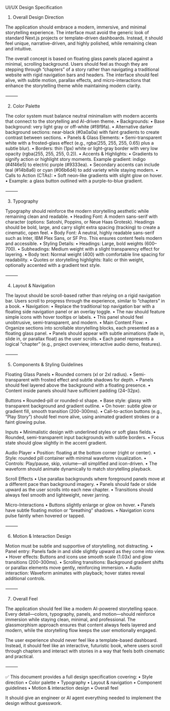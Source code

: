 UI/UX Design Specification

1. Overall Design Direction

The application should embrace a modern, immersive, and minimal storytelling experience. The interface must avoid the generic look of standard Next.js projects or template-driven dashboards. Instead, it should feel unique, narrative-driven, and highly polished, while remaining clean and intuitive.

The overall concept is based on floating glass panels placed against a minimal, scrolling background. Users should feel as though they are stepping through “chapters” of a story rather than navigating a traditional website with rigid navigation bars and headers. The interface should feel alive, with subtle motion, parallax effects, and micro-interactions that enhance the storytelling theme while maintaining modern clarity.

⸻

2. Color Palette

The color system must balance neutral minimalism with modern accents that connect to the storytelling and AI-driven theme.
	•	Backgrounds:
	•	Base background: very light gray or off-white (#f8f9fa).
	•	Alternative darker background sections: near-black (#0a0a0a) with faint gradients to create contrast between sections.
	•	Panels & Glass Elements:
	•	Semi-transparent white with a frosted-glass effect (e.g., rgba(255, 255, 255, 0.65) plus a subtle blur).
	•	Borders: thin (1px) white or light-gray border with very low opacity (rgba(255, 255, 255, 0.2)).
	•	Accents & Highlights:
	•	Gradients to signify action or highlight story moments. Example gradient: indigo (#4f46e5) to electric purple (#9333ea).
	•	Secondary accents can include teal (#14b8a6) or cyan (#06b6d4) to add variety while staying modern.
	•	Calls to Action (CTAs):
	•	Soft neon-like gradients with slight glow on hover.
	•	Example: a glass button outlined with a purple-to-blue gradient.

⸻

3. Typography

Typography should reinforce the modern storytelling aesthetic while remaining clean and readable.
	•	Heading Font: A modern sans-serif with character (options: Satoshi, Poppins, or Neue Haas Grotesk). Headings should be bold, large, and carry slight extra spacing (tracking) to create a cinematic, open feel.
	•	Body Font: A neutral, highly readable sans-serif such as Inter, IBM Plex Sans, or SF Pro. This ensures content feels modern and accessible.
	•	Styling Details:
	•	Headings: Large, bold weights (600–700).
	•	Subheadings: Medium weight with a slight transparency effect for layering.
	•	Body text: Normal weight (400) with comfortable line spacing for readability.
	•	Quotes or storytelling highlights: Italic or thin weight, optionally accented with a gradient text style.

⸻

4. Layout & Navigation

The layout should be scroll-based rather than relying on a rigid navigation bar. Users scroll to progress through the experience, similar to “chapters” in a book.
	•	Navigation:
	•	Replace the traditional top navigation bar with a floating side navigation panel or an overlay toggle.
	•	The nav should feature simple icons with hover tooltips or labels.
	•	This panel should feel unobtrusive, semi-transparent, and modern.
	•	Main Content Flow:
	•	Organize sections into scrollable storytelling blocks, each presented as a floating glass panel.
	•	Panels should appear with subtle animations (fade in, slide in, or parallax float) as the user scrolls.
	•	Each panel represents a logical “chapter” (e.g., project overview, interactive audio demo, features).

⸻

5. Components & Styling Guidelines

Floating Glass Panels
	•	Rounded corners (xl or 2xl radius).
	•	Semi-transparent with frosted effect and subtle shadows for depth.
	•	Panels should feel layered above the background with a floating presence.
	•	Content inside panels should have sufficient padding (24–32px).

Buttons
	•	Rounded-pill or rounded-xl shape.
	•	Base style: glassy with transparent background and gradient outline.
	•	On hover: subtle glow or gradient fill, smooth transition (200–300ms).
	•	Call-to-action buttons (e.g., “Play Story”) should feel more alive, using animated gradient strokes or a faint glowing pulse.

Inputs
	•	Minimalistic design with underlined styles or soft glass fields.
	•	Rounded, semi-transparent input backgrounds with subtle borders.
	•	Focus state should glow slightly in the accent gradient.

Audio Player
	•	Position: floating at the bottom corner (right or center).
	•	Style: rounded pill container with minimal waveform visualization.
	•	Controls: Play/pause, skip, volume—all simplified and icon-driven.
	•	The waveform should animate dynamically to match storytelling playback.

Scroll Effects
	•	Use parallax backgrounds where foreground panels move at a different pace than background imagery.
	•	Panels should fade or slide upward as the user scrolls into each new chapter.
	•	Transitions should always feel smooth and lightweight, never jarring.

Micro-Interactions
	•	Buttons slightly enlarge or glow on hover.
	•	Panels have subtle floating motion or “breathing” shadows.
	•	Navigation icons pulse faintly when hovered or tapped.

⸻

6. Motion & Interaction Design

Motion must be subtle and supportive of storytelling, not distracting.
	•	Panel entry: Panels fade in and slide slightly upward as they come into view.
	•	Hover effects: Buttons and icons use smooth scale (1.03x) and glow transitions (200–300ms).
	•	Scrolling transitions: Background gradient shifts or parallax elements move gently, reinforcing immersion.
	•	Audio interaction: Waveform animates with playback; hover states reveal additional controls.

⸻

7. Overall Feel

The application should feel like a modern AI-powered storytelling space. Every detail—colors, typography, panels, and motion—should reinforce immersion while staying clean, minimal, and professional. The glassmorphism approach ensures that content always feels layered and modern, while the storytelling flow keeps the user emotionally engaged.

The user experience should never feel like a template-based dashboard. Instead, it should feel like an interactive, futuristic book, where users scroll through chapters and interact with stories in a way that feels both cinematic and practical.

⸻

✅ This document provides a full design specification covering:
	•	Style direction
	•	Color palette
	•	Typography
	•	Layout & navigation
	•	Component guidelines
	•	Motion & interaction design
	•	Overall feel

It should give an engineer or AI agent everything needed to implement the design without guesswork.